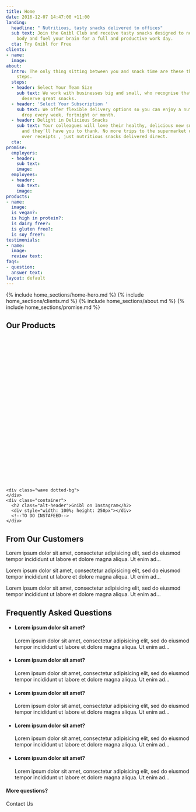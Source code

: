 ```yaml
---
title: Home
date: 2016-12-07 14:47:00 +11:00
landing:
  headline: " Nutritious, tasty snacks delivered to offices"
  sub text: Join the Gnibl Club and receive tasty snacks designed to nourish your
    body and fuel your brain for a full and productive work day.
  cta: Try Gnibl for Free
clients:
- name: 
  image: 
about:
  intro: The only thing sitting between you and snack time are these three simple
    steps.
  steps:
  - header: Select Your Team Size
    sub text: We work with businesses big and small, who recognise that great teams
      deserve great snacks.
  - header: 'Select Your Subscription '
    sub text: We offer flexible delivery options so you can enjoy a nutritious snack
      drop every week, fortnight or month.
  - header: Delight in Delicious Snacks
    sub text: Your colleagues will love their healthy, delicious new snack options
      and they’ll have you to thank. No more trips to the supermarket or fumbling
      over receipts , just nutritious snacks delivered direct.
  cta: 
promise:
  employers:
  - header: 
    sub text: 
    image: 
  employees:
  - header: 
    sub text: 
    image: 
products:
- name: 
  image: 
  is vegan?: 
  is high in protein?: 
  is dairy free?: 
  is gluten free?: 
  is soy free?: 
testimonials:
- name: 
  image: 
  review text: 
faqs:
- question: 
  answer text: 
layout: default
---
```


<main>
  {% include home_sections/home-hero.md %}
  {% include home_sections/clients.md %}
  {% include home_sections/about.md %}
  {% include home_sections/promise.md %}

  <h2 class="handdrawn green-header right-header">Our Products</h2>
  <section class="dotted-bg"> <!--PRODUCTS-->
    <div class="wave offwhite-bg">
    </div>
    <div style="width: 100%; height: 400px"></div>
    <!--TO DO CAROUSEL-->
  </section>
  <section> <!--INSTAGRAM FEED-->

    <div class="wave dotted-bg">
    </div>
    <div class="container">
      <h2 class="alt-header">Gnibl on Instagram</h2>
      <div style="width: 100%; height: 250px"></div>
      <!--TO DO INSTAFEED-->
    </div>
  </section>

  <h2 class="handdrawn red-header left-header">From Our Customers</h2>
  <section> <!--TESTIMONIALS-->
    <div class="container">
      <div class="col-xs-12 col-sm-4 col-sm-offset-0">
        <div class="testimonial col-xs-8 col-sm-12 pull-right">
          <p>Lorem ipsum dolor sit amet, consectetur adipisicing elit,
            sed do eiusmod tempor incididunt ut labore et dolore magna aliqua.
             Ut enim ad...</p>
        </div>
        <div class="testimonial-photo col-xs-4 col-sm-12" style="background-image:url()">
        </div>
      </div>
      <div class="col-xs-12 col-sm-4 col-sm-offset-0">
        <div class="testimonial col-xs-8 col-sm-12">
          <p>Lorem ipsum dolor sit amet, consectetur adipisicing elit,
            sed do eiusmod tempor incididunt ut labore et dolore magna aliqua.
             Ut enim ad...</p>
        </div>
        <div class="testimonial-photo col-xs-4 col-sm-12" style="background-image:url()">
        </div>
      </div>
      <div class="col-xs-12 col-sm-4 col-sm-offset-0">
        <div class="testimonial col-xs-8 col-sm-12 pull-right">
          <p>Lorem ipsum dolor sit amet, consectetur adipisicing elit,
            sed do eiusmod tempor incididunt ut labore et dolore magna aliqua.
             Ut enim ad...</p>
        </div>
        <div class="testimonial-photo col-xs-4 col-sm-12" style="background-image:url()">
        </div>
      </div>
    </div>
  </section>
  <section class="faqs"> <!--FAQS-->
    <div class="wave offwhite-bg">
    </div>
    <div class="container">
      <h2 class="alt-header">Frequently Asked Questions</h2>
      <ul class="collapsible">
        <div class="row"><li class="open">
          <div class="col-xs-9 col-xs-offset-2 col-sm-10 col-sm-offset-1">
            <h4>Lorem ipsum dolor sit amet?</h4>
          </div>
          <div class="col-xs-9 col-xs-offset-2 col-sm-10 col-sm-offset-1">
            <p>Lorem ipsum dolor sit amet, consectetur adipisicing elit,
            sed do eiusmod tempor incididunt ut labore et dolore magna aliqua.
            Ut enim ad...</p>
          </div>
        </li></div>
        <div class="row"><li>
          <div class="col-xs-9 col-xs-offset-2 col-sm-10 col-sm-offset-1">
            <h4>Lorem ipsum dolor sit amet?</h4>
          </div>
          <div class="col-xs-9 col-xs-offset-2 col-sm-10 col-sm-offset-1">
            <p>Lorem ipsum dolor sit amet, consectetur adipisicing elit,
            sed do eiusmod tempor incididunt ut labore et dolore magna aliqua.
            Ut enim ad...</p>
          </div>
        </li></div>
        <div class="row"><li>
          <div class="col-xs-9 col-xs-offset-2 col-sm-10 col-sm-offset-1">
            <h4>Lorem ipsum dolor sit amet?</h4>
          </div>
          <div class="col-xs-9 col-xs-offset-2 col-sm-10 col-sm-offset-1">
            <p>Lorem ipsum dolor sit amet, consectetur adipisicing elit,
            sed do eiusmod tempor incididunt ut labore et dolore magna aliqua.
            Ut enim ad...</p>
          </div>
        </li></div>
        <div class="row"><li>
          <div class="col-xs-9 col-xs-offset-2 col-sm-10 col-sm-offset-1">
            <h4>Lorem ipsum dolor sit amet?</h4>
          </div>
          <div class="col-xs-9 col-xs-offset-2 col-sm-10 col-sm-offset-1">
            <p>Lorem ipsum dolor sit amet, consectetur adipisicing elit,
            sed do eiusmod tempor incididunt ut labore et dolore magna aliqua.
            Ut enim ad...</p>
          </div>
        </li></div>
        <div class="row"><li>
          <div class="col-xs-9 col-xs-offset-2 col-sm-10 col-sm-offset-1">
            <h4>Lorem ipsum dolor sit amet?</h4>
          </div>
          <div class="col-xs-9 col-xs-offset-2 col-sm-10 col-sm-offset-1">
            <p>Lorem ipsum dolor sit amet, consectetur adipisicing elit,
            sed do eiusmod tempor incididunt ut labore et dolore magna aliqua.
            Ut enim ad...</p>
          </div>
        </li></div>
      </ul>
      <h4 class="alt-header">More questions?</h4>
      <a class="btn btn-green">Contact Us</a>
    </div>
  </section>
</main>
